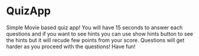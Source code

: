 # QuizApp

<p> Simple Movie based quiz app! You will have 15 seconds to answer each questions and if you want to see hints you can use show hints button to see the hints but it will recude few points from your score. Questions will get harder as you proceed with the questions! Have fun!
